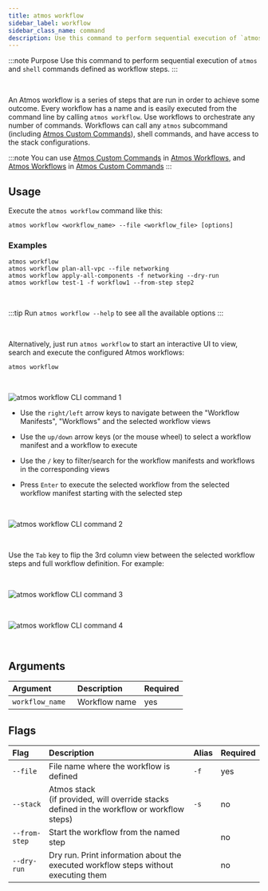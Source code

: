 ```yaml
---
title: atmos workflow
sidebar_label: workflow
sidebar_class_name: command
description: Use this command to perform sequential execution of `atmos` and `shell` commands defined as workflow steps.
---
```


:::note Purpose
Use this command to perform sequential execution of `atmos` and `shell` commands defined as workflow steps.
:::

<br/>

An Atmos workflow is a series of steps that are run in order to achieve some outcome. Every workflow has a name and is
easily executed from the
command line by calling `atmos workflow`. Use workflows to orchestrate any number of commands. Workflows can call
any `atmos` subcommand (including
[Atmos Custom Commands](/core-concepts/custom-commands)), shell commands, and have access to the stack configurations.

:::note
You can use [Atmos Custom Commands](/core-concepts/custom-commands) in [Atmos Workflows](/core-concepts/workflows),
and [Atmos Workflows](/core-concepts/workflows)
in [Atmos Custom Commands](/core-concepts/custom-commands)
:::

## Usage

Execute the `atmos workflow` command like this:

```shell
atmos workflow <workflow_name> --file <workflow_file> [options]
```

### Examples

```shell
atmos workflow
atmos workflow plan-all-vpc --file networking
atmos workflow apply-all-components -f networking --dry-run
atmos workflow test-1 -f workflow1 --from-step step2
```

<br/>

:::tip
Run `atmos workflow --help` to see all the available options
:::

<br/>

Alternatively, just run `atmos workflow` to start an interactive UI to view, search and execute the configured Atmos
workflows:

```shell
atmos workflow
```

<br/>

![`atmos workflow` CLI command 1](/img/cli/workflow/atmos-workflow-command-1.png)

- Use the `right/left` arrow keys to navigate between the "Workflow Manifests", "Workflows" and the selected workflow
  views

- Use the `up/down` arrow keys (or the mouse wheel) to select a workflow manifest and a workflow to execute

- Use the `/` key to filter/search for the workflow manifests and workflows in the corresponding views

- Press `Enter` to execute the selected workflow from the selected workflow manifest starting with the selected step

<br/>

![`atmos workflow` CLI command 2](/img/cli/workflow/atmos-workflow-command-2.png)

<br/>

Use the `Tab` key to flip the 3rd column view between the selected workflow steps and full workflow definition.
For example:

<br/>

![`atmos workflow` CLI command 3](/img/cli/workflow/atmos-workflow-command-3.png)

<br/>

![`atmos workflow` CLI command 4](/img/cli/workflow/atmos-workflow-command-4.png)

<br/>

## Arguments

| Argument         | Description   | Required |
|:-----------------|:--------------|:---------|
| `workflow_name ` | Workflow name | yes      |

## Flags

| Flag          | Description                                                                                   | Alias | Required |
|:--------------|:----------------------------------------------------------------------------------------------|:------|:---------|
| `--file`      | File name where the workflow is defined                                                       | `-f`  | yes      |
| `--stack`     | Atmos stack<br/>(if provided, will override stacks defined in the workflow or workflow steps) | `-s`  | no       |
| `--from-step` | Start the workflow from the named step                                                        |       | no       |
| `--dry-run`   | Dry run. Print information about the executed workflow steps without executing them           |       | no       |
